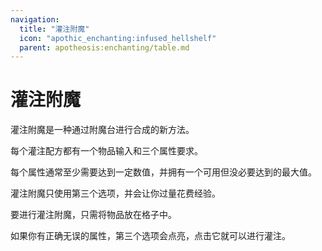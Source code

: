 ```yaml
---
navigation:
  title: "灌注附魔"
  icon: "apothic_enchanting:infused_hellshelf"
  parent: apotheosis:enchanting/table.md
---
```


# 灌注附魔

<Color id="blue">灌注附魔</Color>是一种通过附魔台进行合成的新方法。

每个灌注配方都有一个物品输入和三个属性要求。

每个属性通常至少需要达到一定数值，并拥有一个可用但没必要达到的最大值。

灌注附魔只使用第三个选项，并会让你过量花费经验。

要进行灌注附魔，只需将物品放在格子中。

如果你有正确无误的属性，第三个选项会点亮，点击它就可以进行灌注。

